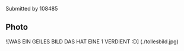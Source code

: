Submitted by 108485

## Photo


![WAS EIN GEILES BILD DAS HAT EINE 1 VERDIENT :D] (./tollesbild.jpg)
